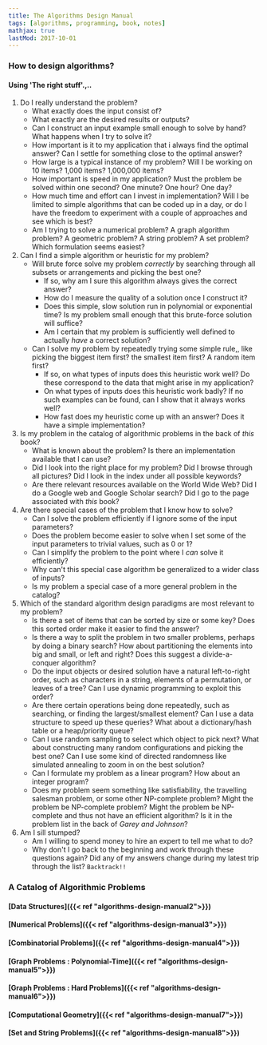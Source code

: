 ```yaml
---
title: The Algorithms Design Manual
tags: [algorithms, programming, book, notes]
mathjax: true
lastMod: 2017-10-01
---
```


### How to design algorithms?

#### Using 'The right stuff'.,..

1. Do I really understand the problem?
    * What exactly does the input consist of?
    * What exactly are the desired results or outputs?
    * Can I construct an input example small enough to solve by hand? What happens when I try 
    to solve it?
    * How important is it to my application that i always find the optimal answer? Can I 
    settle for something close to the optimal answer? 
    * How large is a typical instance of my problem? Will I be working on 10 items? 1,000 
    items? 1,000,000 items?
    * How important is speed in my application? Must the problem be solved within one second?
    One minute? One hour? One day?
    * How much time and effort can I invest in implementation? Will I be limited to simple 
    algorithms that can be coded up in a day, or do I have the freedom to experiment with a 
    couple of approaches and see which is best?
    * Am I trying to solve a numerical problem? A graph algorithm problem? A geometric problem?
    A string problem? A set problem? Which formulation seems easiest?
2. Can I find a simple algorithm or heuristic for my problem?
    * Will brute force solve my problem *correctly* by searching through all subsets or 
    arrangements and picking the best one?
        * If so, why am I sure this algorithm always gives the correct answer?
        * How do I measure the quality of a solution once I construct it?
        * Does this simple, slow solution run in polynomial or exponential time? Is my problem 
        small enough that this brute-force solution will suffice?
        * Am I certain that my problem is sufficiently well defined to actually *have* a 
        correct solution?
    * Can I solve my problem by repeatedly trying some simple rule,, like picking the biggest 
    item first? the smallest item first? A random item first?
        * If so, on what types of inputs does this heuristic work well? Do these correspond to 
        the data that might arise in my application?
        * On what types of inputs does this heuristic work badly? If no such examples can be 
        found, can I show that it always works well?
        * How fast does my heuristic come up with an answer? Does it have a simple 
        implementation?
3. Is my problem in the catalog of algorithmic problems in the back of *this* book? 
    * What is known about the problem? Is there an implementation available that I can use?
    * Did I look into the right place for my problem? Did I browse through all pictures? Did I 
    look in the index under all possible keywords?
    * Are there relevant resources available on the World Wide Web? Did I do a Google web and 
    Google Scholar search? Did I go to the page associated with *this* book?
4. Are there special cases of the problem that I know how to solve?
    * Can I solve the problem efficiently if I ignore some of the input parameters?
    * Does the problem become easier to solve when I set some of the input parameters to trivial 
    values, such as 0 or 1?
    * Can I simplify the problem to the point where I *can* solve it efficiently?
    * Why can't this special case algorithm be generalized to a wider class of inputs?
    * Is my problem a special case of a more general problem in the catalog?
5. Which of the standard algorithm design paradigms are most relevant to my problem?
    * Is there a set of items that can be sorted by size or some key? Does this sorted order 
    make it easier to find the answer?
    * Is there a way to split the problem in two smaller problems, perhaps by doing a binary 
    search? How about partitioning the elements into big and small, or left and right? Does this 
    suggest a divide-a-conquer algorithm?
    * Do the input objects or desired solution have a natural left-to-right order, such as 
    characters in a string, elements of a permutation, or leaves of a tree? Can I use dynamic 
    programming to exploit this order?
    * Are there certain operations being done repeatedly, such as searching, or finding the 
    largest/smallest element? Can I use a data structure to speed up these queries? What about a 
    dictionary/hash table or a heap/priority queue?
    * Can I use random sampling to select which object to pick next? What about constructing 
    many random configurations and picking the best one? Can I use some kind of directed 
    randomness like simulated annealing to zoom in on the best solution?
    * Can I formulate my problem as a linear program? How about an integer program?
    * Does my problem seem something like satisfiability, the travelling salesman problem, or 
    some other NP-complete problem? Might the problem be NP-complete problem? Might the problem 
    be NP-complete and thus not have an efficient algorithm? Is it in the problem list in the 
    back of *Garey and Johnson*?
6. Am I sill stumped?
    * Am I willing to spend money to hire an expert to tell me what to do? 
    * Why don't I go back to the beginning and work through these questions again? Did any of my 
    answers change during my latest trip through the list? `Backtrack!!`

### A Catalog of Algorithmic Problems 

#### [Data Structures]({{< ref "algorithms-design-manual2">}})
#### [Numerical Problems]({{< ref "algorithms-design-manual3">}})
#### [Combinatorial Problems]({{< ref "algorithms-design-manual4">}})
#### [Graph Problems : Polynomial-Time]({{< ref "algorithms-design-manual5">}})
#### [Graph Problems : Hard Problems]({{< ref "algorithms-design-manual6">}})
#### [Computational Geometry]({{< ref "algorithms-design-manual7">}})
#### [Set and String Problems]({{< ref "algorithms-design-manual8">}})




